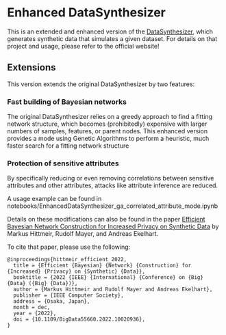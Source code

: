 # Enhanced DataSynthesizer

This is an extended and enhanced version of the [DataSynthesizer](https://github.com/DataResponsibly/DataSynthesizer), which generates synthetic data that simulates a given
dataset. For details on that project and usage, please refer to the official website!

## Extensions

This version extends the original DataSynthesizer by two features:

### Fast building of Bayesian networks
The original DataSynthesizer relies on a greedy approach to find a fitting network structure, which becomes (prohibitedly) expensive with larger numbers of samples, features, or
parent nodes. This enhanced version provides a mode using Genetic Algorithms to perform a heuristic, much faster search for a fitting network structure

### Protection of sensitive attributes
By specifically reducing or even removing correlations between sensitive attributes and other attributes, attacks like attribute inference are reduced.

A usage example can be found in notebooks/EnhancedDataSynthesizer_ga_correlated_attribute_mode.ipynb

Details on these modifications can also be found in the paper [Efficient Bayesian Network Construction for Increased Privacy on Synthetic Data](http://dx.doi.org/10.1109/BigData55660.2022.10020936) by Markus Hittmeir, Rudolf Mayer, and Andreas Ekelhart.

To cite that paper, please use the following:

```
@inproceedings{hittmeir_efficient_2022,
  title = {Efficient {Bayesian} {Network} {Construction} for {Increased} {Privacy} on {Synthetic} {Data}},
  booktitle = {2022 {IEEE} {International} {Conference} on {Big} {Data} ({Big} {Data})},
  author = {Markus Hittmeir and Rudolf Mayer and Andreas Ekelhart},
  publisher = {IEEE Computer Society},
  address = {Osaka, Japan},
  month = dec,
  year = {2022},
  doi = {10.1109/BigData55660.2022.10020936},
}

```
